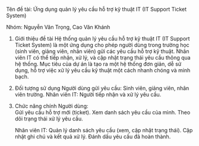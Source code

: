 Tên đề tài: Ứng dụng quản lý yêu cầu hỗ trợ kỹ thuật IT (IT Support Ticket System)

Nhóm: Nguyễn Văn Trọng, Cao Văn Khánh

1. Giới thiệu đề tài
    Hệ thống quản lý yêu cầu hỗ trợ kỹ thuật IT (IT Support Ticket System) là một ứng dụng cho phép người dùng trong trường học (sinh viên, giảng viên, nhân viên) gửi các yêu cầu hỗ trợ kỹ thuật. Nhân viên IT có thể tiếp nhận, xử lý, và cập nhật trạng thái yêu cầu thông qua hệ thống.
    Mục tiêu của dự án là tạo ra một hệ thống đơn giản, dễ sử dụng, hỗ trợ việc xử lý yêu cầu kỹ thuật một cách nhanh chóng và minh bạch.

2. Đối tượng sử dụng
    Người dùng gửi yêu cầu: Sinh viên, giảng viên, nhân viên trường.
    Nhân viên IT: Người tiếp nhận và xử lý yêu cầu.

3. Chức năng chính
      Người dùng:        
        Gửi yêu cầu hỗ trợ mới (ticket).
        Xem danh sách yêu cầu của mình.
        Theo dõi trạng thái xử lý yêu cầu.

      Nhân viên IT:
        Quản lý danh sách yêu cầu (xem, cập nhật trạng thái).
        Cập nhật ghi chú và kết quả xử lý.
        Đánh dấu yêu cầu đã hoàn thành.




